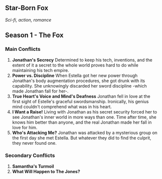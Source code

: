 ## Star-Born Fox
*Sci-fi, action, romance*

## Season 1 - The Fox

### Main Conflicts
1. **Jonathan's Secrecy**
	Determined to keep his tech, inventions, and the extent of it a secret to the whole world proves hard to do while maintaining his tech empire.
2. **Power vs. Discipline**
	When Estella got her new power through Jonathan's body augmentation procedures, she got drunk with its capability. She unknowingly discarded her sword discipline -which made Jonathan fall for her-.
3. **True Heart's Voice and Mind's Deafness**
	Jonathan fell in love at the first sight of Estelle's graceful swordsmanship. Ironically, his genius mind couldn't comprehend what was in his heart.
4. **I Want a Raise!**
	Living with Jonathan as his secret security forced her to see Jonathan's inner world in more ways than one. Time after time, she knows him better than anyone, and the real Jonathan made her fall in love for him.
5. **Who's Attacking Me?**
	Jonathan was attacked by a mysterious group on the first day she met Estella. But whatever they did to find the culprit, they never found one.

### Secondary Conflicts
1. **Samantha's Turmoil**
2. **What Will Happen to The Jones?**